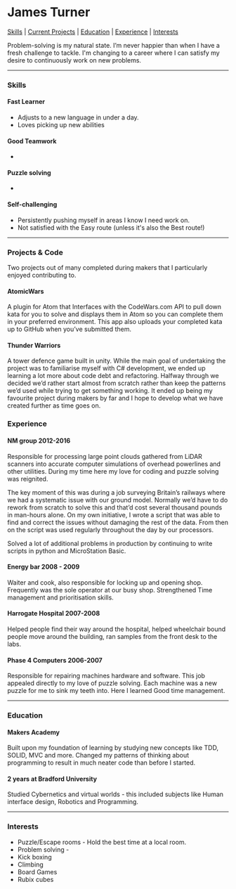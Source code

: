 James Turner
===
[Skills](#skills) | [Current Projects](#projects) | [Education](#education) | [Experience](#experience) | [Interests](#interests)

Problem-solving is my natural state. I’m never happier than when I have a fresh challenge to tackle. I'm changing to a career where I can satisfy my desire to continuously work on new problems.

***
### <a name="skills">Skills</a>
#### Fast Learner
* Adjusts to a new language in under a day.
* Loves picking up new abilities
#### Good Teamwork
* 

#### Puzzle solving
*

#### Self-challenging
* Persistently pushing myself in areas I know I need work on.
* Not satisfied with the Easy route (unless it's also the Best route!)

***

### <a name="projects">Projects & Code</a>
Two projects out of many completed during makers that I particularly enjoyed contributing to.
#### AtomicWars
A plugin for Atom that Interfaces with the CodeWars.com API to pull down kata for you to solve and displays them in Atom so you can complete them in your preferred environment. This app also uploads your completed kata up to GitHub when you’ve submitted them.
#### Thunder Warriors
A tower defence game built in unity. While the main goal of undertaking the project was to familiarise myself with C# development, we ended up learning a lot more about code debt and refactoring. Halfway through we decided we’d rather start almost from scratch rather than keep the patterns we’d used while trying to get something working. It ended up being my favourite project during makers by far and I hope to develop what we have created further as time goes on.

### <a name="experience">Experience</a> 
#### NM group 2012-2016 
Responsible for processing large point clouds gathered from LiDAR scanners into accurate computer simulations of overhead powerlines and other utilities. During my time here my love for coding and puzzle solving was reignited. 

The key moment of this was during a job surveying Britain’s railways where we had a systematic issue with our ground model. Normally we’d have to do rework from scratch to solve this and that’d cost several thousand pounds in man-hours alone. On my own initiative, I wrote a script that was able to find and correct the issues without damaging the rest of the data. From then on the script was used regularly throughout the day by our processors. 

Solved a lot of additional problems in production by continuing to write scripts in python and MicroStation Basic.  
#### Energy bar 2008 - 2009 
Waiter and cook, also responsible for locking up and opening shop. Frequently was the sole operator at our busy shop. Strengthened Time management and prioritisation skills.  
#### Harrogate Hospital 2007-2008 
Helped people find their way around the hospital, helped wheelchair bound people move around the building, ran samples from the front desk to the labs. 
#### Phase 4 Computers 2006-2007 
Responsible for repairing machines hardware and software. This job appealed directly to my love of puzzle solving. Each machine was a new puzzle for me to sink my teeth into. Here I learned Good time management. 
*** 

### <a name="Education">Education</a>
#### Makers Academy
Built upon my foundation of learning by studying new concepts like TDD, SOLID, MVC and more. Changed my patterns of thinking about programming to result in much neater code than before I started.
#### 2 years at Bradford University
Studied Cybernetics and virtual worlds - this included subjects like Human interface design, Robotics and Programming.
***

### <a name="interests">Interests</a>
* Puzzle/Escape rooms - Hold the best time at a local room.
* Problem solving - 
* Kick boxing
* Climbing
* Board Games
* Rubix cubes
